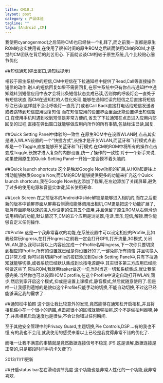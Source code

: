 ```yaml
---
title: CM10.2
layout: post
category : 产品体验
tagline: ""
tags: [Android ,CM]
---
```


我使用cyanogenmod(之后简称CM)也已经快一个礼拜了,而之前我一直都是原生ROM的忠实使用者,在使用了很长时间的原生ROM之后转而使用CM的ROM,才感觉的CM团队在背后的刻苦用心.
下面就谈谈CM相较于原生系统,几个比较贴心细节优化

##短信通知(弹出窗口,通知栏提示)

相较于原生系统中的短信,CM中短信在下拉通知栏中提供了Read,Call等直接操作短信的动作.别人的短信回复如果不需要回复,在原生系统中只有你点击通知栏中通知跳转到短信应用中去才会将此条短信状态变成已读,否则你的呼吸灯会一直处于有短信状态,而CM在通知栏的人性化处理,能够在通知栏读完短信之后直接将短信标注已读(这样就不会让呼吸灯一直亮了)或者Call Back直接打电话给短信发送者或者跳转到短信应用回复短信.而在短信应用的设置界面里面还能设置弹出短信窗口,在使用手机时遇到收到短信是非常方便的,省去了下拉通知在点击进入应用内部回复的过程,直接在弹出窗口就能够做应用内所作的所有事情,包括标注已读,回复.

##Quick Setting Panel中体验的一致性
在原生ROM中在设置WLAN时,点击其实是进入WLAN设置的一个"快捷方式",长按才是开关WLAN,而蓝牙和飞行模式点击却是一个Toggle,直接能够开关蓝牙和飞行模式.在CM的ROM中将所有的操作点击变成Toggle,长按才进入复杂的内部设置,统一了操作的一致性.对于一个新手来说,如果使用原生的Quick Setting Panel一开始一定会摸不着头脑的.

##Quick launch shortcuts
这个是触发Google Now功能的扩展,从HOME键往上滑动能够触发Google Now,而CM的ROM能够提供更多的功能来扩充这个Quick launch shortcuts,我在Google Now右边添加了截屏,在左边添加了关闭屏幕,避免了过多的使用电源和音量实体键,延长使用寿命.

##Lock Screen
在之前版本的Android中slide解锁是能够进入相机的,而在之后更新的版本中锁屏界面从屏幕右侧滑动能够调用出相机,CM更是把这个功能扩展了,锁屏界面能够快速的进入你设定的任意五个应用,并且保留了原生ROM从右侧滑动调用相机的功能,默认情况下,CM的五个应用是浏览器,电话,音乐,短信,解锁.而你能够自定义任何操作.

##Profile
这是一个我非常喜欢的功能,在系统设置中可以设定相应的Profile,比如我经常玩Ingress,在打开Ingress之前我一定会打开GPS,打开流量,3G模式,关闭WLAN,那么我可以将以上内容设定成一个Profile名叫Ingress,下一次你只要切换到相应的Profile,所有的设置就已经是你设置好的了,一键免除所有烦恼.并且切换入口非常方便,你可以将切换Profile的按钮添加到Quick Setting Panel中,只有下拉通知就能够切换,或者系统已经默认集成到长按电源键中.其实很多第三方应用已经能够做这些了,原生ROM,我就用tasker做这一切,当时当这一切和系统集成,就让我倍感完美.当然你也可以设置HOME profile,在这个Profile中设定自动打开WLAN,同步,然后到家开启这个模式,抑或是设置上课模式,静音模式,然后就随意使用了.但是唯一让我感到遗憾的是貌似这个Profile只能手动的切换,不能自动切换,不过这已经能够满足我的需求了.

##通知栏中拍照
这个是让我比较意外的发现,竟然能够在通知栏开启相机,并且将相机缩小在一个很小的范围,点击那很小的区域就能够拍照,这个不是偷拍利器嘛,神了.并且相机启动速度也是很快,不会让你错过任何瞬间.

至于其他安全管理中的Privacy Guard,主题切换,Pie Controls,DSP....有的我也不懂,有的我也不会用,就我使用的感受来看以上已经是我觉得非常不错的优化了.


而唯一让我不满意的事情就是竟然数据连接信号不稳定.(PS.这是误解,数据连接是正常的,只是那段时间手机卡欠费了)

2013/11/11更新

##开启status bar左右滑动调节亮度
这个功能也是非常人性化的一个功能,我非常喜欢.
